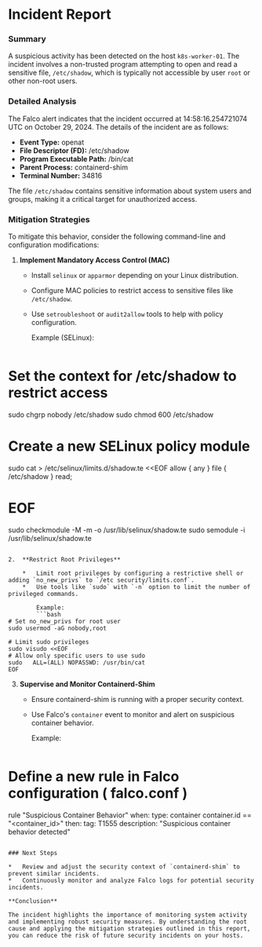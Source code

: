 **Incident Report**
=================

### Summary

A suspicious activity has been detected on the host `k8s-worker-01`. The incident involves a non-trusted program attempting to open and read a sensitive file, `/etc/shadow`, which is typically not accessible by user `root` or other non-root users.

### Detailed Analysis

The Falco alert indicates that the incident occurred at 14:58:16.254721074 UTC on October 29, 2024. The details of the incident are as follows:

* **Event Type:** openat
* **File Descriptor (FD):** /etc/shadow
* **Program Executable Path:** /bin/cat
* **Parent Process:** containerd-shim
* **Terminal Number:** 34816

The file `/etc/shadow` contains sensitive information about system users and groups, making it a critical target for unauthorized access.

### Mitigation Strategies

To mitigate this behavior, consider the following command-line and configuration modifications:

1.  **Implement Mandatory Access Control (MAC)**

    *   Install `selinux` or `apparmor` depending on your Linux distribution.
    *   Configure MAC policies to restrict access to sensitive files like `/etc/shadow`.
    *   Use `setroubleshoot` or `audit2allow` tools to help with policy configuration.

        Example (SELinux):
        ```bash
# Set the context for /etc/shadow to restrict access
sudo chgrp nobody /etc/shadow
sudo chmod 600 /etc/shadow

# Create a new SELinux policy module
sudo cat > /etc/selinux/limits.d/shadow.te <<EOF
allow { any } file { /etc/shadow } read;

# EOF
sudo checkmodule -M -m -o /usr/lib/selinux/shadow.te
sudo semodule -i /usr/lib/selinux/shadow.te
```

2.  **Restrict Root Privileges**

    *   Limit root privileges by configuring a restrictive shell or adding `no_new_privs` to `/etc security/limits.conf`.
    *   Use tools like `sudo` with `-n` option to limit the number of privileged commands.

        Example:
        ```bash
# Set no_new_privs for root user
sudo usermod -aG nobody,root

# Limit sudo privileges
sudo visudo <<EOF
# Allow only specific users to use sudo
sudo   ALL=(ALL) NOPASSWD: /usr/bin/cat
EOF
```

3.  **Supervise and Monitor Containerd-Shim**

    *   Ensure containerd-shim is running with a proper security context.
    *   Use Falco's `container` event to monitor and alert on suspicious container behavior.

        Example:
        ```bash
# Define a new rule in Falco configuration ( falco.conf )
rule "Suspicious Container Behavior"
  when:
    type: container
    container.id == "<container_id>"
  then:
    tag: T1555
    description: "Suspicious container behavior detected"
```

### Next Steps

*   Review and adjust the security context of `containerd-shim` to prevent similar incidents.
*   Continuously monitor and analyze Falco logs for potential security incidents.

**Conclusion**

The incident highlights the importance of monitoring system activity and implementing robust security measures. By understanding the root cause and applying the mitigation strategies outlined in this report, you can reduce the risk of future security incidents on your hosts.